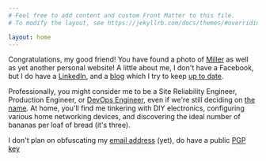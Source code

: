 ```yaml
---
# Feel free to add content and custom Front Matter to this file.
# To modify the layout, see https://jekyllrb.com/docs/themes/#overriding-theme-defaults

layout: home
---
```

Congratulations, my good friend! You have found a photo of [Miller](/assets/img/PXL_20240322_234023975.jpg) as well as yet another personal website! A little about me, I don't have a Facebook, but I do have a [LinkedIn](https://www.linkedin.com/in/huangw91), and a [blog](/blog/) which I try to keep [up to date](https://xkcd.com/2723/).

Professionally, you might consider me to be a Site Reliability Engineer, Production Engineer, or [DevOps Engineer](https://www.sethvargo.com/the-ten-myths-of-devops/), even if we're still deciding on [the name](https://martinfowler.com/bliki/TwoHardThings.html). At home, you'll find me tinkering with DIY electronics, configuring various home networking devices, and discovering the ideal number of bananas per loaf of bread (it's three).

I don't plan on obfuscating my [email address](mailto:ward@huangw.dev) (yet), do have a public [PGP key]()